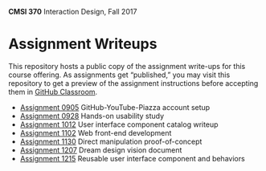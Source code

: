 **CMSI 370** Interaction Design, Fall 2017

# Assignment Writeups
This repository hosts a public copy of the assignment write-ups for this course offering. As assignments get “published,” you may visit this repository to get a preview of the assignment instructions before accepting them in [GitHub Classroom](https://classroom.github.com).

- [Assignment 0905](http://dondi.lmu.build/fall2017/cmsi370/cmsi370-fall2017-hw0905.pdf) GitHub-YouTube-Piazza account setup
- [Assignment 0928](https://github.com/lmu-cmsi370-fall2017/assignments/blob/master/hands-on-usability-study.md) Hands-on usability study
- [Assignment 1012](http://dondi.lmu.build/fall2017/cmsi370/cmsi370-fall2017-hw1012.pdf) User interface component catalog writeup
- [Assignment 1102](https://github.com/lmu-cmsi370-fall2017/assignments/blob/master/web-front-end.md) Web front-end development
- [Assignment 1130](https://github.com/lmu-cmsi370-fall2017/assignments/blob/master/direct-manipulation.md) Direct manipulation proof-of-concept
- [Assignment 1207](https://github.com/lmu-cmsi370-fall2017/assignments/blob/master/dream-design.md) Dream design vision document
- [Assignment 1215](https://github.com/lmu-cmsi370-fall2017/assignments/blob/master/reusable-component.md) Reusable user interface component and behaviors
